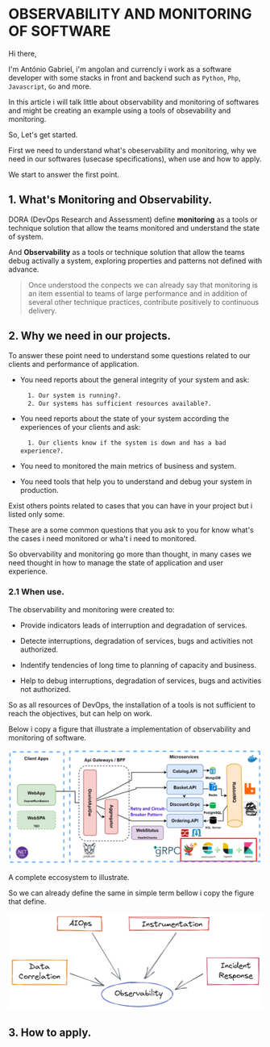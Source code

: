 # OBSERVABILITY AND MONITORING OF SOFTWARE

Hi there,<br>

I'm António Gabriel, i'm angolan and currencly i work as a software developer with some stacks in front and backend such as `Python`, `Php`, `Javascript`, `Go` and more.

In this article i will talk little about observability and monitoring of softwares and might be creating an example using a tools of obsevability and monitoring.

So, Let's get started.

First we need to understand what's obeservability and monitoring, why we need in our softwares (usecase specifications), when use and how to apply.

We start to answer the first point.

## 1. What's Monitoring and Observability.

DORA (DevOps Research and Assessment) define **monitoring** as a tools or technique solution that allow the teams monitored and understand the state of system.

And **Observability** as a tools or technique solution that allow the teams debug activally a system, exploring properties and patterns not defined with advance.

> Once understood the conpects we can already say that monitoring is an item essential to teams of large performance and in addition of several other technique practices, contribute positively to continuous delivery.

## 2. Why we need in our projects.

To answer these point need to understand some questions related to our clients and performance of application.

- You need reports about the general integrity of your system and ask: <br>
 
        1. Our system is running?.
        2. Our systems has sufficient resources available?. 

- You need reports about the state of your system according the experiences of your clients and ask: <br>

        1. Our clients know if the system is down and has a bad experience?.

- You need to monitored the main metrics of business and system.
- You need tools that help you to understand and debug your system in production.

Exist others points related to cases that you can have in your project but i listed only some.

These are a some common questions that you ask to you for know what's the cases i need monitored or wha't i need to monitored.

So obvervability and monitoring go more than thought, in many cases we need thought in how to manage the state of application and user experience.

### 2.1 When use.

The observability and monitoring were created to:

- Provide indicators leads of interruption and degradation of services.

- Detecte interruptions, degradation of services, bugs and activities not authorized.

- Indentify tendencies of long time to planning of capacity and business.

- Help to debug interruptions, degradation of services, bugs and activities not authorized.

So as all resources of DevOps, the installation of a tools is not sufficient to reach the objectives, but can help on work.

Below i copy a figure that illustrate a implementation of observability and monitoring of software.

<img src="assets/fig1.png" alt="observability and monitoring image">

A complete eccosystem to illustrate.

So we can already define the same in simple term bellow i copy the figure that define.

<img src="assets/fig2.png" alt="observability and monitoring image">

## 3. How to apply.

